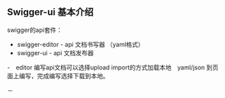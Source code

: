 
## Swigger-ui 基本介绍 

swigger的api套件： 

* swigger-editor - api 文档书写器 （yaml格式）
* swigger-ui     - api 文档发布器 

-　editor 编写api文档可以选择upload import的方式加载本地　yaml/json 到页面上编写，完成编写选择下载到本地。

－
